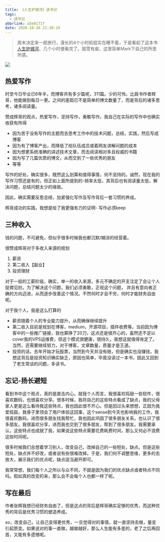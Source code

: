 ```yaml
---
title: 《人生护城河》读书记
tags:
  - 读书记
abbrlink: a5e9171f
date: 2020-10-26 21:38:19
---
```

> 周末决定来一趟旅行，漫长的4个小时航程实在睡不着，于是看起了这本书[人生护城河](https://book.douban.com/subject/34451688/)，几个小时便看完了。踏雪有痕，这里简单Mark下自己的所思所感。

![](https://static.1991421.cn/2020/2020-10-27-095103.jpeg)


## 热爱写作
时至今日毕业已6年半，而博客共有多少篇呢，311篇。少的可怜。比肩书作者辉哥，他能做到每日一更。之间的差距已不是简单的博文数量了，而是背后的诸多思考，诸多阅读量。

赞成辉哥的观点，热爱写作，坚持写作，勇敢写作。我自己在实际的写作中也确实收获有所得

- 因为苦于没有写作的主题而去思考工作中的技术问题，总结，实践，然后写成博客
- 因为有了博客产出，而降低了给队伍成员或着网友讲解问题的成本
- 因为想更系统准确的讲述技术文章，而去阅读相对多且权威的书籍
- 因为写了几篇优质的博文，从而交到了一些优秀的朋友
- 等等

写作的好处，确实很多，既然这么划算和值得事情，何不坚持的。诚然，现在我的写作习惯还是有的，但正如上面所提到的-频率太低，其背后也有阅读量太低，解决问题，总结问题太少的缘故。

因此，确实需要反思总结，加紧强化写作及写作背后一套习惯的养成。

辉哥成功的实践，我想是给了我更强有力的证明- 写作必须keep

## 三种收入

钱的问题，不可避免，但似乎很多时候我也都沉默/糊涂的经营着。

很赞成辉哥对于多收入来源的规划

1. 薪资
2. 第二收入【副业】
3. 投资理财

对于一般的工薪阶级，确实，单一的收入来源，多元不确定的开支注定了会让个人捉襟见肘。为了解决这个问题，我们必须勇敢，正视这个问题， 并且有意向者正确的方向迈进，从而逐步改善这个情况。不然何时才会不穷，何时才能财务自由呢。


对于我个人，我是这么打算的
- 薪资随着个人的专业能力提升，从而确保继续提升
- 第二收入目前是规划在博客，medium，开源项目，插件收费等。当前因为博客中的一些推广链接，我也算挣了20刀，这点还是很开心的，虽然还不足以cover我的VPS运维费，但这个模式很健康，很持久，我想这就值得肯定了。当然，还需要继续努力，对于博客，文章数量，质量才是王道。
- 投资的话，去年开始才玩股票，当然到今天并没有赔，但是确实也没赚钱，我想这背后是投资知识确实缺乏，原因也简单，毕竟没读过一本书，因此又回到了老生常谈的问题，多读书。

## 忘记-扬长避短

看到书中这个观点，真的是直击内心。就我个人而言，我很喜欢捣鼓一些软件，很喜欢数码，也很喜欢分享。很多时候，我将自己的这些特点看成了缺点，我的父母家人更是这么看待我这些特点，我也因此很不开心。但是回过头来想想，正因为我爱捣鼓，我骨子里领会了用户体验这回事，这个sense到今天也影响我的工作，我很喜欢数码，进而很多朋友找我帮忙，我也因此巩固了很多朋友关系，也认识了很多朋友。我很喜欢分享，进而我也交到了很多朋友，帮到了很多朋友。我需要承认，这些特点也成就了我，如果说这些特点需要花费耗费时间，那么又何必不浪费这些时间呢。

很多时候我们总想着学习别人，改变自己，改掉自己的一些短处，缺点。但是这些短处，缺点并不好改，或者说有些很难改掉。于是，我们何不调整思维，更多的去放大，展示我们的优点呢，缺点适当避开即可。

我常常想，我们每个人之所以与众不同，不就是因为我们的优点缺点或者特点不同吗。假如真的改变的来，那么会不会每个人也都一样了呢。

## 写在最后

作者张辉我想已经财务自由了，但是这点的背后是辉哥确实足够的优秀，而这种优秀的背后是优秀习惯的塑造养成。

so，改变自己，让自己变得更优秀，一旦觉得对的事情，就一直坚持去做，量变引起质变。如果说对的事一直做，越做越好，那么人生能有多差的，老了之后再回首，又能有多遗憾呢。

